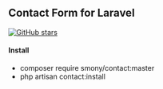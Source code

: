 ## Contact Form for Laravel

[![GitHub stars](https://img.shields.io/github/stars/Smony/contact-form)](https://github.com/Smony/contact-form/stargazers)

#### Install

* composer require smony/contact:master
* php artisan contact:install
